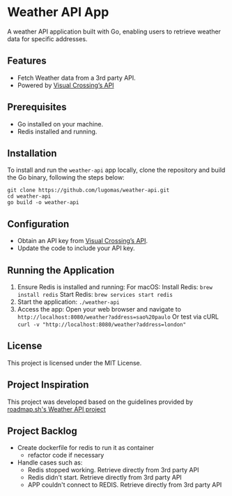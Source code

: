 # Weather API App
A weather API application built with Go, enabling users to retrieve weather data for specific addresses.
## Features
- Fetch Weather data from a 3rd party API. 
- Powered by [Visual Crossing’s API](https://www.visualcrossing.com/weather-api)

## Prerequisites
- Go installed on your machine.
- Redis installed and running.

## Installation
To install and run the `weather-api` app locally, clone the repository and build the Go binary, following the steps below:
```
git clone https://github.com/lugomas/weather-api.git
cd weather-api
go build -o weather-api
```

## Configuration
- Obtain an API key from [Visual Crossing’s API](https://www.visualcrossing.com/weather-api).
- Update the code to include your API key.

## Running the Application
1. Ensure Redis is installed and running:
    For macOS:
    Install Redis: 
    ```brew install redis```
    Start Redis: 
    ```brew services start redis```
2. Start the application: 
   ```./weather-api```
3. Access the app:
   Open your web browser and navigate to 
   ```http://localhost:8080/weather?address=sao%20paulo```
   Or test via cURL
   ```curl -v "http://localhost:8080/weather?address=london"```
 
## License
This project is licensed under the MIT License.

## Project Inspiration
This project was developed based on the guidelines provided by [roadmap.sh's Weather API project](https://roadmap.sh/projects/weather-api-wrapper-service)

## Project Backlog
- Create dockerfile for redis to run it as container
  - refactor code if necessary
- Handle cases such as:
  - Redis stopped working. Retrieve directly from 3rd party API
  - Redis didn't start. Retrieve directly from 3rd party API
  - APP couldn't connect to REDIS. Retrieve directly from 3rd party API
